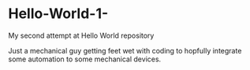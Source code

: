 # Hello-World-1-
My second attempt at Hello World repository

Just a mechanical guy getting feet wet with coding to hopfully integrate some automation to some mechanical devices.
